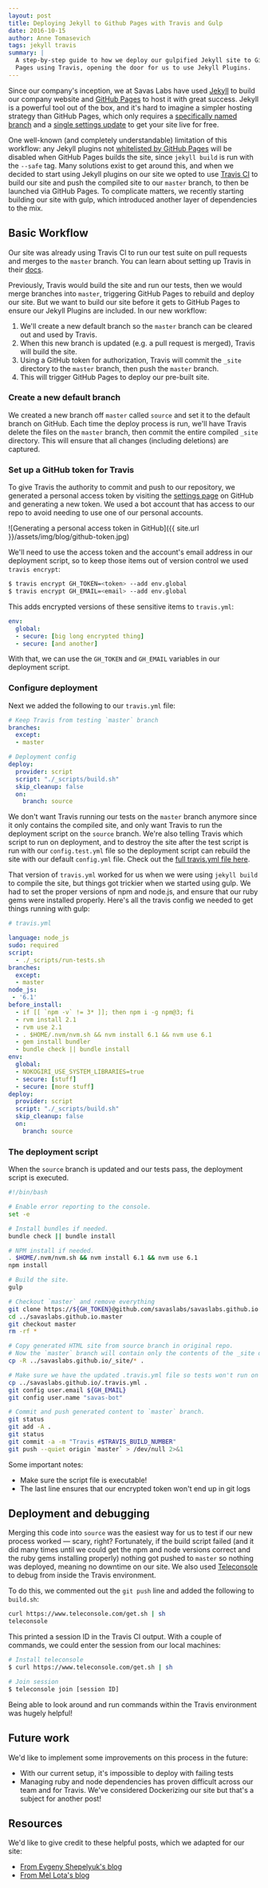 ```yaml
---
layout: post
title: Deploying Jekyll to Github Pages with Travis and Gulp
date: 2016-10-15
author: Anne Tomasevich
tags: jekyll travis
summary: |
  A step-by-step guide to how we deploy our gulpified Jekyll site to GitHub 
  Pages using Travis, opening the door for us to use Jekyll Plugins.
---
```


Since our company's inception, we at Savas Labs have used [Jekyll](https://jekyllrb.com/) to build our company website and [GitHub Pages](https://pages.github.com/) to host it with great success. Jekyll is a powerful tool out of the box, and it's hard to imagine a simpler hosting strategy than GitHub Pages, which only requires a [specifically named branch](https://help.github.com/articles/configuring-a-publishing-source-for-github-pages/) and a [single settings update](https://help.github.com/articles/configuring-a-publishing-source-for-github-pages/#enabling-github-pages-to-publish-your-site-from-master-or-gh-pages) to get your site live for free.

One well-known (and completely understandable) limitation of this workflow: any Jekyll plugins not [whitelisted by GitHub Pages](https://pages.github.com/versions/) will be disabled when GitHub Pages builds the site, since `jekyll build` is run with the `--safe` tag. Many solutions exist to get around this, and when we decided to start using Jekyll plugins on our site we opted to use [Travis CI](https://travis-ci.org/) to build our site and push the compiled site to our `master` branch, to then be launched via GitHub Pages. To complicate matters, we recently starting building our site with gulp, which introduced another layer of dependencies to the mix.

## Basic Workflow

Our site was already using Travis CI to run our test suite on pull requests and
merges to the `master` branch. You can learn about setting up Travis in their
[docs](https://docs.travis-ci.com/).

Previously, Travis would build the site and run our tests, then we would merge
branches into `master`, triggering GitHub Pages to rebuild and deploy our site.
But we want to build our site before it gets to GitHub Pages to ensure our
Jekyll Plugins are included. In our new workflow:

1. We'll create a new default branch so the `master` branch can be cleared
out and used by Travis.
2. When this new branch is updated (e.g. a pull request is merged), Travis will
build the site.
3. Using a GitHub token for authorization, Travis will commit the `_site`
directory to the `master` branch, then push the `master` branch.
4. This will trigger GitHub Pages to deploy our pre-built site.

### Create a new default branch

We created a new branch off `master` called `source` and set it to the default 
branch on GitHub. Each time the deploy process is run, we'll have Travis delete
the files on the `master` branch, then commit the entire compiled `_site`
directory. This will ensure that all changes (including deletions) are captured.

### Set up a GitHub token for Travis

To give Travis the authority to commit and push to our repository, we generated
a personal access token by visiting the
[settings page](https://github.com/settings/tokens) on GitHub and generating a
new token. We used a bot account that has access to our repo to avoid needing to
use one of our personal accounts.

![Generating a personal access token in GitHub]({{ site.url }}/assets/img/blog/github-token.jpg)

We'll need to use the access token and the account's email address in our
deployment script, so to keep those items out of version control we used 
`travis encrypt`:

```bash
$ travis encrypt GH_TOKEN=<token> --add env.global
$ travis encrypt GH_EMAIL=<email> --add env.global
```

This adds encrypted versions of these sensitive items to `travis.yml`:

```yaml
env:
  global:
  - secure: [big long encrypted thing]
  - secure: [and another]
```

With that, we can use the `GH_TOKEN` and `GH_EMAIL` variables in our
deployment script.

### Configure deployment

Next we added the following to our `travis.yml` file:

```yaml
# Keep Travis from testing `master` branch
branches:
  except:
  - master

# Deployment config
deploy:
  provider: script
  script: "./_scripts/build.sh"
  skip_cleanup: false
  on:
    branch: source
```

We don't want Travis running our tests on the `master` branch anymore since it
only contains the compiled site, and only want Travis to run the
deployment script on the `source` branch. We're also telling Travis which script
to run on deployment, and to destroy the site after the test script is run with our
`config.test.yml` file so the deployment script can rebuild the site with our
default `config.yml` file. Check out the [full travis.yml file here](https://github.com/savaslabs/savaslabs.github.io/blob/95bb1d70790acf4c33b7c121e2ff462af5096d73/.travis.yml).

That version of `travis.yml` worked for us when we were using `jekyll build` to
compile the site, but things got trickier when we started using gulp. We had to
set the proper versions of npm and node.js, and ensure that our ruby gems were
installed properly. Here's all the travis config we needed to get things
running with gulp:

```yaml
# travis.yml

language: node_js
sudo: required
script:
  - ./_scripts/run-tests.sh
branches:
  except:
  - master
node_js:
 - '6.1'
before_install:
  - if [[ `npm -v` != 3* ]]; then npm i -g npm@3; fi
  - rvm install 2.1
  - rvm use 2.1
  - . $HOME/.nvm/nvm.sh && nvm install 6.1 && nvm use 6.1
  - gem install bundler
  - bundle check || bundle install
env:
  global:
  - NOKOGIRI_USE_SYSTEM_LIBRARIES=true
  - secure: [stuff]
  - secure: [more stuff]
deploy:
  provider: script
  script: "./_scripts/build.sh"
  skip_cleanup: false
  on:
    branch: source
```

### The deployment script

When the `source` branch is updated and our tests pass, the deployment script is
executed.

```sh
#!/bin/bash

# Enable error reporting to the console.
set -e

# Install bundles if needed.
bundle check || bundle install

# NPM install if needed.
. $HOME/.nvm/nvm.sh && nvm install 6.1 && nvm use 6.1
npm install

# Build the site.
gulp

# Checkout `master` and remove everything
git clone https://${GH_TOKEN}@github.com/savaslabs/savaslabs.github.io.git ../savaslabs.github.io.master
cd ../savaslabs.github.io.master
git checkout master
rm -rf *

# Copy generated HTML site from source branch in original repo.
# Now the `master` branch will contain only the contents of the _site directory.
cp -R ../savaslabs.github.io/_site/* .

# Make sure we have the updated .travis.yml file so tests won't run on master.
cp ../savaslabs.github.io/.travis.yml .
git config user.email ${GH_EMAIL}
git config user.name "savas-bot"

# Commit and push generated content to `master` branch.
git status
git add -A .
git status
git commit -a -m "Travis #$TRAVIS_BUILD_NUMBER"
git push --quiet origin `master` > /dev/null 2>&1
```

Some important notes:

- Make sure the script file is executable!
- The last line ensures that our encrypted token won't end up in git logs

## Deployment and debugging

Merging this code into `source` was the easiest way for us to test if our new process worked
— scary, right? Fortunately, if the build script failed (and it did many
times until we could get the npm and node versions correct and the ruby gems
installing properly) nothing got pushed to `master` so nothing was deployed,
meaning no downtime on our site. We also used 
[Teleconsole](https://www.teleconsole.com/) to debug from inside the Travis
environment.

To do this, we commented out the `git push` line and added the following to
`build.sh`:

```sh
curl https://www.teleconsole.com/get.sh | sh
teleconsole
```

This printed a session ID in the Travis CI output. With a couple of commands, we
could enter the session from our local machines:

```bash
# Install teleconsole
$ curl https://www.teleconsole.com/get.sh | sh

# Join session
$ teleconsole join [session ID]
```

Being able to look around and run commands within the Travis environment was
hugely helpful!

## Future work

We'd like to implement some improvements on this process in the future:

- With our current setup, it's impossible to deploy with failing tests
- Managing ruby and node dependencies has proven difficult across our team and
for Travis. We've considered Dockerizing our site but that's a subject for
another post!

## Resources

We'd like to give credit to these helpful posts, which we adapted for our site:

- [From Evgeny Shepelyuk's blog](http://eshepelyuk.github.io/2014/10/28/automate-github-pages-travisci.html)
- [From Mel Lota's blog](http://mlota.github.io/2015/11/23/automating-deployment-github-pages-jekyll-travis.html)